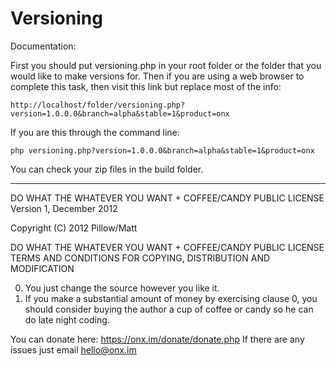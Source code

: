 Versioning
==========

Documentation:

First you should put versioning.php in your root folder or the folder that you would like to make versions for. 
Then if you are using a web browser to complete this task, then visit this link but replace most of the info:
```
http://localhost/folder/versioning.php?version=1.0.0.0&branch=alpha&stable=1&product=onx
```
If you are this through the command line:
```
php versioning.php?version=1.0.0.0&branch=alpha&stable=1&product=onx
```
You can check your zip files in the build folder. 

-------

DO WHAT THE WHATEVER YOU WANT + COFFEE/CANDY PUBLIC LICENSE
Version 1, December 2012

Copyright (C) 2012 Pillow/Matt

DO WHAT THE WHATEVER YOU WANT + COFFEE/CANDY PUBLIC LICENSE
TERMS AND CONDITIONS FOR COPYING, DISTRIBUTION AND MODIFICATION

0. You just change the source however you like it. 
1. If you make a substantial amount of money by exercising clause 0,
   you should consider buying the author a cup of coffee or candy so he
   can do late night coding.

You can donate here: https://onx.im/donate/donate.php
If there are any issues just email hello@onx.im
